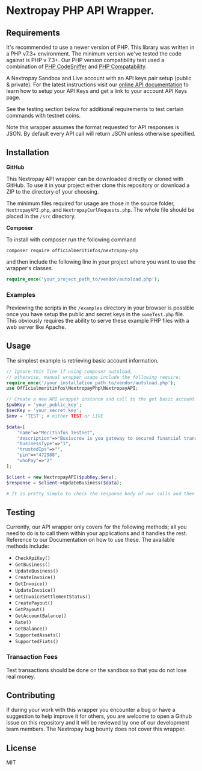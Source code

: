 # Nextropay PHP API Wrapper.
## Requirements
It's recommended to use a newer version of PHP. This library was written in a PHP v7.3+ environment. 
The minimum version we've tested the code against is PHP v 7.3+. Our PHP version compatibility test used a combination of
[PHP CodeSniffer](https://github.com/squizlabs/PHP_CodeSniffer) and
[PHP Compatability](https://github.com/PHPCompatibility/PHPCompatibility).

A Nextropay Sandbox and Live account with an API keys pair setup (public & private). 
For the latest instructions visit our [online API documentation](https://doc.nextropay.com/) to learn how to setup 
your API Keys and get a link to your account API Keys page.

See the testing section below for additional requirements to test certain commands with testnet coins.

Note this wrapper assumes the format requested for API responses is JSON. 
By default every API call will return JSON unless otherwise specified.

## Installation
**GitHub**

This Nextropay API wrapper can be downloaded directly or cloned with GitHub. To use it in your project either clone this 
repository or download a ZIP to the directory of your choosing.

The minimum files required for usage are those in the source folder, `NextropayAPI.php`, and
`NextropayCurlRequests.php`. 
The whole file should be placed in the `/src` directory.

**Composer**

To install with composer run the following command

    composer require officialmeritinfos/nextropay-php

and then include the following line in your project where you want to use the wrapper's classes.

```php
require_once('your_project_path_to/vendor/autoload.php');
``` 

### Examples
Previewing the scripts in the `/examples` directory in your browser is possible once you have 
setup the public and secret keys in the `someTest.php` file. 
This obviously requires the ability to serve these example PHP files with a web server like Apache.

## Usage
The simplest example is retrieving basic account information.

```php
// Ignore this line if using composer autoload,
// otherwise, manual wrapper usage include the following require:
require_once('/your_installation_path_to/vendor/autoload.php');
use Officialmeritinfos\NextropayPhp\NextropayAPI;

// Create a new API wrapper instance and call to the get basic account information command.
$pubKey = 'your_public_key';
$secKey = 'your_secret_key';
$env = 'TEST'; # either TEST or LIVE

$data=[
    "name"=>"Meritinfos Testnet",
    "description"=>"Buxiscrow is you gateway to secured financial transaction",
    "businessType"=>"1",
    "trustedIps"=>"",
    "pin"=>"472988",
    "whoPay"=>"2"
];

$client = new NextropayAPI($pubKey,$env);
$response = $client->UpdateBusiness($data);

# It is pretty simple to check the response body of our calls and then you can tweak it just as you want
```

## Testing
Currently, our API wrapper only covers for the following methods; all you need to do is to call them 
within your applications and it handles the rest. Reference to our Documentation on how to use these.
The available methods include:

*  `CheckApiKey()`
*  `GetBusiness()`
*  `UpdateBusiness()`
*  `CreateInvoice()`
*  `GetInvoice()`
*  `UpdateInvoice()`
*  `GetInvoiceSettlementStatus()`
*  `CreatePayout()`
*  `GetPayout()`
*  `GetAccountBalance()`
*  `Rate()`
*  `GetBalance()`
*  `SupportedAssets()`
*  `SupportedFiats()`

### Transaction Fees
Test transactions should be done on the sandbox so that you do not lose real money. 

## Contributing
If during your work with this wrapper you encounter a bug or have a suggestion to help improve it 
for others, you are welcome to open a Github issue on this repository and it will be reviewed by 
one of our development team members. The Nextropay bug bounty does not cover this wrapper.

## License
MIT
